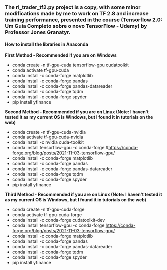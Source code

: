 

### The rl_trader_tf2.py project is a copy, with some minor modifications made by me to work on TF 2.8 and increase training performance, presented in the course (Tensorflow 2.0: Um Guia Completo sobre o novo TensorFlow - Udemy) by Professor Jones Granatyr.

#### How to install the libraries in Anaconda

**First Method - Recommended if you are on Windows**

* conda create -n tf-gpu-cuda tensorflow-gpu cudatoolkit
* conda activate tf-gpu-cuda
* conda install -c conda-forge matplotlib
* conda install -c conda-forge pandas
* conda install -c conda-forge pandas-datareader
* conda install -c conda-forge tqdm
* conda install -c conda-forge spyder
* pip install yfinance

**Second Method - Recommended if you are on Linux (Note: I haven't tested it as my current OS is Windows, but I found it in tutorials on the web)** 

* conda create -n tf-gpu-cuda-nvidia
* conda activate tf-gpu-cuda-nvidia
* conda install -c nvidia cuda-toolkit
* conda install tensorflow-gpu -c conda-forge #https://conda-forge.org/blog/posts/2021-11-03-tensorflow-gpu/
* conda install -c conda-forge matplotlib
* conda install -c conda-forge pandas
* conda install -c conda-forge pandas-datareader
* conda install -c conda-forge tqdm
* conda install -c conda-forge spyder
* pip install yfinance

**Third Method - Recommended if you are on Linux (Note: I haven't tested it as my current OS is Windows, but I found it in tutorials on the web)**
* conda create -n tf-gpu-cuda-forge
* conda activate tf-gpu-cuda-forge
* conda install -c conda-forge cudatoolkit-dev
* conda install tensorflow-gpu -c conda-forge https://conda-forge.org/blog/posts/2021-11-03-tensorflow-gpu/
* conda install -c conda-forge matplotlib
* conda install -c conda-forge pandas
* conda install -c conda-forge pandas-datareader
* conda install -c conda-forge tqdm
* conda install -c conda-forge spyder
* pip install yfinance
